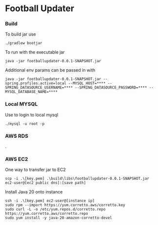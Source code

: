 # Football Updater


### Build
To build jar use 
    
    ./gradlew bootjar

To run with the executable jar

    java -jar footballupdater-0.0.1-SNAPSHOT.jar

Additional env params can be passed in with

    java -jar footballupdater-0.0.1-SNAPSHOT.jar --spring.profiles.active=local --MYSQL_HOST=**** --SPRING_DATASOURCE_USERNAME=**** --SPRING_DATASOURCE_PASSWORD=**** --MYSQL_DATABASE_NAME=****


### Local MYSQL

Use to login to local mysql

    ./mysql -u root -p

### AWS RDS

.

### AWS EC2

One way to transfer jar to EC2

    scp -i .\[key.pem] .\build\libs\footballupdater-0.0.1-SNAPSHOT.jar ec2-user@[ec2 public dns]:[save path]

Install Java 20 onto instance

    ssh -i .\[key.pem] ec2-user@[instance ip]
    sudo rpm --import https://yum.corretto.aws/corretto.key
    sudo curl -L -o /etc/yum.repos.d/corretto.repo https://yum.corretto.aws/corretto.repo
    sudo yum install -y java-20-amazon-corretto-devel

